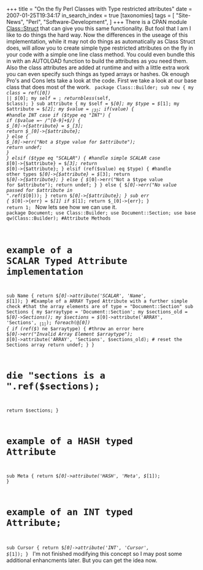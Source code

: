 +++
title = "On the fly Perl Classes with Type restricted attributes"
date = 2007-01-25T19:34:17
in_search_index = true
[taxonomies]
tags = [
	"Site-News",
	"Perl",
	"Software-Development",
]
+++
There is a CPAN module <a href="http://search.cpan.org/~nwclark/perl-5.8.8/lib/Class/Struct.pm">Class::Struct</a> that can give you this same functionality. But fool that I am I like to do things the hard way. Now the differences in the useage of this implementation, while it may not do things as automatically as Class Struct does, will allow you to create simple type restricted attributes on the fly in your code with a simple one line class method. You could even bundle this in with an AUTOLOAD function to build the attributes as you need them. Also the class attributes are added at runtime and with a little extra work you can even specify such things as typed arrays or hashes. Ok enough Pro's and Cons lets take a look at the code. First we take a look at our base class that does most of the work. <code syntax=perl>
package Class::Builder;
sub new {
  my $class = ref($_[0]) || $_[0];
  my $self = {};
  return bless($self, $class);
}
sub attribute {
  my $self = $_[0];
  my $type = $_[1];
  my $attribute = $_[2];
  my $value = $_[3];
  if ($value) {
    #handle INT case
    if ($type eq "INT") {
      if ($value =~ /^[0-9]+$/) {
        $_[0]->{$attribute} = $_[3];
        return $_[0]->{$attribute};
      } else {
        $_[0]->err("Not a $type value for $attribute");
        return undef;
      }
    } elsif ($type eq "SCALAR") {
      #handle simple SCALAR case $_[0]->{$attribute} = $_[3];
      return $_[0]->{$attribute};
    } elsif (ref($value) eq $type) {
      #handle other types
      $_[0]->{$attribute} = $_[3];
      return $_[0]->{$attribute};
    } else {
      $_[0]->err("Not a $type value for $attribute");
      return undef;
    }
  } else {
    $_[0]->err("No value passed for $attribute in ".ref($_[0]));
  }
  return $_[0]->{$attribute};
}
sub err {
  $_[0]->{err} = $_[1] if $_[1];
  return $_[0]->{err};
}
return 1;
</code> Now lets see how we can use it. <code syntax=perl>
package Document;
use Class::Builder;
use Document::Section;
use base qw(Class::Builder);
#Attribute Methods
# example of a SCALAR Typed Attribute implementation
sub Name {
  return $_[0]->attribute('SCALAR', 'Name', $_[1]);
}
#Example of a ARRAY Typed Attribute with a further simple check
#that the array elements are of type = "Document::Section"
sub Sections {
  my $arraytype = 'Document::Section';
  my $sections_old = $_[0]->Sections();
  my $sections = $_[0]->attribute('ARRAY', 'Sections', $_[1]);
  foreach (@$_[0]) {
    if (ref($_) ne $arraytype) { #throw an error here
      $_[0]->err("Invalid Array Element $arraytype");
      $_[0]->attribute('ARRAY', 'Sections', $sections_old);
      # reset the Sections array return undef;
    }
  }
  # die "sections is a ".ref($sections);
  return $sections;
}
# example of a HASH typed Attribute
sub Meta {
  return $_[0]->attribute('HASH', 'Meta', $_[1]);
}
# example of an INT typed Attribute;
sub Cursor {
  return $_[0]->attribute('INT', 'Cursor', $_[1]);
}
</code> I'm not finished modifying this concept so I may post some additional enhancments later. But you can get the idea now. 
